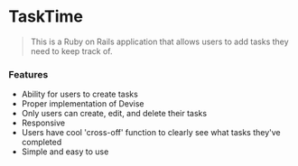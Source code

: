 # TaskTime

> This is a Ruby on Rails application that allows users to add tasks they need to keep track of. 

### Features

- Ability for users to create tasks
- Proper implementation of Devise
- Only users can create, edit, and delete their tasks
- Responsive
- Users have cool 'cross-off' function to clearly see what tasks they've completed
- Simple and easy to use
